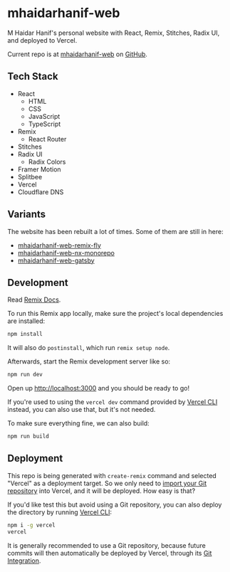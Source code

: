 # mhaidarhanif-web

M Haidar Hanif's personal website with React, Remix, Stitches, Radix UI, and deployed to Vercel.

Current repo is at [mhaidarhanif-web](https://github.com/mhaidarhanif/mhaidarhanif-web) on [GitHub](https://github.com/mhaidarhanif).

## Tech Stack

- React
  - HTML
  - CSS
  - JavaScript
  - TypeScript
- Remix
  - React Router
- Stitches
- Radix UI
  - Radix Colors
- Framer Motion
- Splitbee
- Vercel
- Cloudflare DNS

## Variants

The website has been rebuilt a lot of times. Some of them are still in here:

- [mhaidarhanif-web-remix-fly](https://github.com/mhaidarhanif/mhaidarhanif-web-remix-fly)
- [mhaidarhanif-web-nx-monorepo](https://github.com/mhaidarhanif/mhaidarhanif-web-nx-monorepo)
- [mhaidarhanif-web-gatsby](https://github.com/mhaidarhanif/mhaidarhanif-web-gatsby)

## Development

Read [Remix Docs](https://remix.run/docs).

To run this Remix app locally, make sure the project's local dependencies are installed:

```sh
npm install
```

It will also do `postinstall`, which run `remix setup node`.

Afterwards, start the Remix development server like so:

```sh
npm run dev
```

Open up [http://localhost:3000](http://localhost:3000) and you should be ready to go!

If you're used to using the `vercel dev` command provided by [Vercel CLI](https://vercel.com/cli) instead, you can also use that, but it's not needed.

To make sure everything fine, we can also build:

```sh
npm run build
```

## Deployment

This repo is being generated with `create-remix` command and selected "Vercel" as a deployment target. So we only need to [import your Git repository](https://vercel.com/new) into Vercel, and it will be deployed. How easy is that?

If you'd like test this but avoid using a Git repository, you can also deploy the directory by running [Vercel CLI](https://vercel.com/cli):

```sh
npm i -g vercel
vercel
```

It is generally recommended to use a Git repository, because future commits will then automatically be deployed by Vercel, through its [Git Integration](https://vercel.com/docs/concepts/git).
